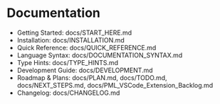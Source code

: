 # Documentation

- Getting Started: docs/START_HERE.md
- Installation: docs/INSTALLATION.md
- Quick Reference: docs/QUICK_REFERENCE.md
- Language Syntax: docs/DOCUMENTATION_SYNTAX.md
- Type Hints: docs/TYPE_HINTS.md
- Development Guide: docs/DEVELOPMENT.md
- Roadmap & Plans: docs/PLAN.md, docs/TODO.md, docs/NEXT_STEPS.md, docs/PML_VSCode_Extension_Backlog.md
- Changelog: docs/CHANGELOG.md
